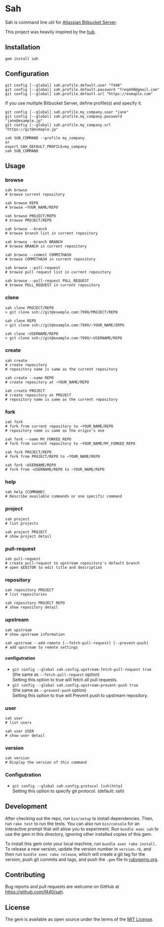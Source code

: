 # Sah

Sah is command line util for [Atlassian Bitbucket Server](https://www.atlassian.com/software/bitbucket/server).

This project was heavily inspired by the [hub](https://hub.github.com/).

## Installation

    gem install sah

## Configuration

    git config [--global] sah.profile.default.user "f440"
    git config [--global] sah.profile.default.password "freq440@gmail.com"
    git config [--global] sah.profile.default.url "https://exmaple.com"

If you use multiple Bitbucket Server, define profile(s) and specify it.

    git config [--global] sah.profile.my_company.user "jane"
    git config [--global] sah.profile.my_company.password "jane@example.jp"
    git config [--global] sah.profile.my_company.url "https://git@exmaple.jp"

    sah SUB_COMMAND --profile my_company
    or
    export SAH_DEFAULT_PROFILE=my_company
    sah SUB_COMMAND

## Usage

### browse

    sah browse
    # browse current repository

    sah browse REPO
    # browse ~YOUR_NAME/REPO

    sah browse PROJECT/REPO
    # browse PROJECT/REPO

    sah browse --branch
    # browse branch list in current repository

    sah browse --branch BRANCH
    # browse BRANCH in current repository

    sah browse --commit COMMITHASH
    # browse COMMITHASH in current repository

    sah browse --pull-request
    # browse pull request list in current repository

    sah browse --pull-request PULL_REQUEST
    # browse PULL_REQUEST in current repository

### clone

    sah clone PROJECT/REPO
    > git clone ssh://git@example.com:7999/PROJECT/REPO

    sah clone REPO
    > git clone ssh://git@example.com:7999/~YOUR_NAME/ERPO

    sah clone ~USERNAME/REPO
    > git clone ssh://git@example.com:7999/~USERNAME/REPO

### create

    sah create
    # create repository
    # repository name is same as the current repository

    sah create --name REPO
    # create repository at ~YOUR_NAME/REPO

    sah create PROJECT
    # create repository at PROJECT
    # repository name is same as the current repository

### fork

    sah fork
    # fork from current repository to ~YOUR_NAME/REPO
    # repository name is same as the origin's one

    sah fork --name MY_FORKED_REPO
    # fork from current repository to ~YOUR_NAME/MY_FORKED_REPO

    sah fork PROJECT/REPO
    # fork from PROJECT/REPO to ~YOUR_NAME/REPO

    sah fork ~USERNAME/REPO
    # fork from ~USERNAME/REPO to ~YOUR_NAME/REPO

### help

    sah help [COMMAND]
    # Describe available commands or one specific command

### project

    sah project
    # list projects

    sah project PROJECT
    # show project detail

### pull-request

    sah pull-request
    # create pull-request to upstream repository's default branch
    # open $EDITOR to edit title and description

### repository

    sah repository PROJECT
    # list repositories

    sah repository PROJECT REPO
    # show repository detail

### upstream

    sah upstream
    # show upstream information

    sah upstream --add-remote [--fetch-pull-request] [--prevent-push]
    # add upstream to remote settings

#### configutration

- `git config --global sah.config.upstream-fetch-pull-request true`  
  (the same as `--fetch-pull-request` option)  
  Setting this option to true will fetch all pull requests.
- `git config --global sah.config.upstream-prevent-push true`  
  (the same as `--prevent-push` option)  
  Setting this option to true will Prevent push to upstream repository.

### user

    sah user
    # list users

    sah user USER
    # show user detail

### version

    sah version
    # Display the version of this command

### Configutration

- `git config --global sah.config.protocol [ssh|http]`  
  Setting this option to specify git protocol. (default: ssh)

## Development

After checking out the repo, run `bin/setup` to install dependencies. Then, run `rake test` to run the tests. You can also run `bin/console` for an interactive prompt that will allow you to experiment. Run `bundle exec sah` to use the gem in this directory, ignoring other installed copies of this gem.

To install this gem onto your local machine, run `bundle exec rake install`. To release a new version, update the version number in `version.rb`, and then run `bundle exec rake release`, which will create a git tag for the version, push git commits and tags, and push the `.gem` file to [rubygems.org](https://rubygems.org).

## Contributing

Bug reports and pull requests are welcome on GitHub at https://github.com/f440/sah.

## License

The gem is available as open source under the terms of the [MIT License](http://opensource.org/licenses/MIT).

